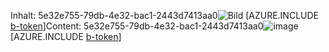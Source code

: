 <span data-ttu-id="811f6-101">Inhalt: 5e32e755-79db-4e32-bac1-2443d7413aa0![Bild](eaa8f5a0-d020-477f-8b37-15e335a89ddd.png)
[AZURE.INCLUDE [b-token](815e9253-e0c7-417e-a31b-a10a83c4b670.md)]</span><span class="sxs-lookup"><span data-stu-id="811f6-101">Content: 5e32e755-79db-4e32-bac1-2443d7413aa0![image](eaa8f5a0-d020-477f-8b37-15e335a89ddd.png)
[AZURE.INCLUDE [b-token](815e9253-e0c7-417e-a31b-a10a83c4b670.md)]</span></span>
